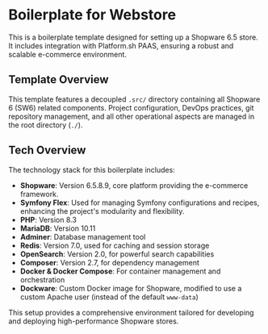 # Boilerplate for Webstore

This is a boilerplate template designed for setting up a Shopware 6.5 store. It includes integration with Platform.sh PAAS, ensuring a robust and scalable e-commerce environment.

## Template Overview

This template features a decoupled `.src/` directory containing all Shopware 6 (SW6) related components. Project configuration, DevOps practices, git repository management, and all other operational aspects are managed in the root directory (`./`).

## Tech Overview

The technology stack for this boilerplate includes:

- **Shopware**: Version 6.5.8.9, core platform providing the e-commerce framework.
- **Symfony Flex**: Used for managing Symfony configurations and recipes, enhancing the project's modularity and flexibility.
- **PHP**: Version 8.3
- **MariaDB**: Version 10.11
- **Adminer**: Database management tool
- **Redis**: Version 7.0, used for caching and session storage
- **OpenSearch**: Version 2.0, for powerful search capabilities
- **Composer**: Version 2.7, for dependency management
- **Docker & Docker Compose**: For container management and orchestration
- **Dockware**: Custom Docker image for Shopware, modified to use a custom Apache user (instead of the default `www-data`)

This setup provides a comprehensive environment tailored for developing and deploying high-performance Shopware stores.
